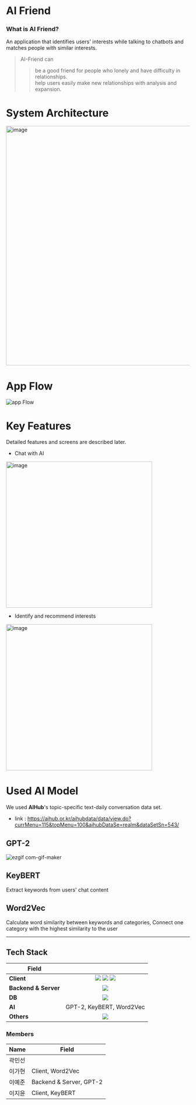 # AI Friend 

### What is AI Friend?
An application that identifies users' interests while talking to chatbots and matches people with similar interests.

> AI-Friend can
>> be a good friend for people who lonely and have difficulty in relationships.</br>
>> help users easily make new relationships with analysis and expansion.


# System Architecture
<img width="655" alt="image" src="https://user-images.githubusercontent.com/65584699/207514631-0d3b7497-d245-4488-9daf-0ba4ac0ce884.png">

# App Flow
![app Flow](https://user-images.githubusercontent.com/65584699/207540029-72d17922-d7aa-4056-acc1-0ebe41dfb9ea.png)

# Key Features
Detailed features and screens are described later.
- Chat with AI
<img width="400" alt="image" src="https://user-images.githubusercontent.com/65584699/207515482-cd0a6a60-05bf-4111-b4a9-406f2c3b5626.png">

- Identify and recommend interests
<img width="400" alt="image" src="https://user-images.githubusercontent.com/65584699/207515865-80195b02-4503-4101-abd7-556f33781532.png">


# Used AI Model
We used **AIHub**'s topic-specific text-daily conversation data set.
- link : <https://aihub.or.kr/aihubdata/data/view.do?currMenu=115&topMenu=100&aihubDataSe=realm&dataSetSn=543/>
## GPT-2
![ezgif com-gif-maker](https://user-images.githubusercontent.com/65584699/207517716-49d0bfd7-9422-46c7-afff-246298a9cb5a.gif)


## KeyBERT
Extract keywords from users' chat content
## Word2Vec
Calculate word similarity between keywords and categories, Connect one category with the highest similarity to the user
</br>

---

## Tech Stack
| Field | |
|----------|:-------------:|
|__Client__| <img src="https://img.shields.io/badge/Kotlin-7F52FF?style=for-the-badge&logo=Kotlin&logoColor=white"> <img src="https://img.shields.io/badge/Android-3DDC84?style=for-the-badge&logo=Android&logoColor=white"> <img src="https://img.shields.io/badge/Android Studio-3DDC84?style=for-the-badge&logo=Android Studio&logoColor=white">|
|__Backend & Server__| <img src="https://img.shields.io/badge/Python-3776AB?style=for-the-badge&logo=Python&logoColor=white"> |
|__DB__| <img src="https://img.shields.io/badge/Firebase-FFCA28?style=for-the-badge&logo=Firebase&logoColor=black"> |
|__AI__| GPT-2, KeyBERT, Word2Vec|
|__Others__| <img src="https://img.shields.io/badge/Git-F05032?style=for-the-badge&logo=Git&logoColor=black"> |


### Members 
| Name | Field |
| ------ | ------ |
| 곽민선 | |
| 이가현 | Client, Word2Vec | 
| 이예준 | Backend & Server, GPT-2|
| 이지윤 | Client, KeyBERT |





 

